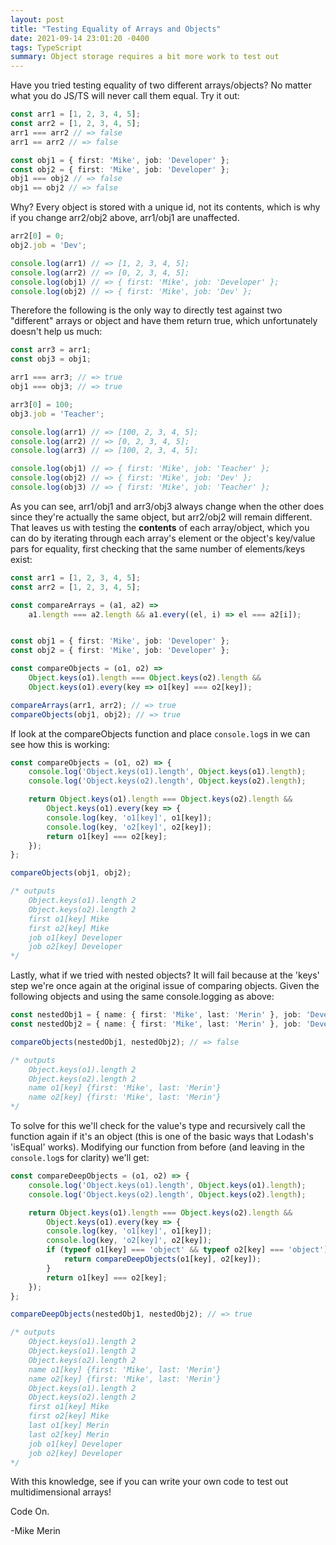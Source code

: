 ```yaml
---
layout: post
title: "Testing Equality of Arrays and Objects"
date: 2021-09-14 23:01:20 -0400
tags: TypeScript
summary: Object storage requires a bit more work to test out
---
```

Have you tried testing equality of two different arrays/objects? No matter what you do JS/TS will never call them equal. Try it out:

```ts
const arr1 = [1, 2, 3, 4, 5];
const arr2 = [1, 2, 3, 4, 5];
arr1 === arr2 // => false
arr1 == arr2 // => false

const obj1 = { first: 'Mike', job: 'Developer' };
const obj2 = { first: 'Mike', job: 'Developer' };
obj1 === obj2 // => false
obj1 == obj2 // => false
```

Why? Every object is stored with a unique id, not its contents, which is why if you change arr2/obj2 above, arr1/obj1 are unaffected.

```ts
arr2[0] = 0;
obj2.job = 'Dev';

console.log(arr1) // => [1, 2, 3, 4, 5];
console.log(arr2) // => [0, 2, 3, 4, 5];
console.log(obj1) // => { first: 'Mike', job: 'Developer' };
console.log(obj2) // => { first: 'Mike', job: 'Dev' };
```

Therefore the following is the only way to directly test against two "different" arrays or object and have them return true, which unfortunately doesn't help us much:

```ts
const arr3 = arr1;
const obj3 = obj1;

arr1 === arr3; // => true
obj1 === obj3; // => true

arr3[0] = 100;
obj3.job = 'Teacher';

console.log(arr1) // => [100, 2, 3, 4, 5];
console.log(arr2) // => [0, 2, 3, 4, 5];
console.log(arr3) // => [100, 2, 3, 4, 5];

console.log(obj1) // => { first: 'Mike', job: 'Teacher' };
console.log(obj2) // => { first: 'Mike', job: 'Dev' };
console.log(obj3) // => { first: 'Mike', job: 'Teacher' };
```

As you can see, arr1/obj1 and arr3/obj3 always change when the other does since they're actually the same object, but arr2/obj2 will remain different. That leaves us with testing the **contents** of each array/object, which you can do by iterating through each array's element or the object's key/value pars for equality, first checking that the same number of elements/keys exist:

```ts
const arr1 = [1, 2, 3, 4, 5];
const arr2 = [1, 2, 3, 4, 5];

const compareArrays = (a1, a2) =>
    a1.length === a2.length && a1.every((el, i) => el === a2[i]);


const obj1 = { first: 'Mike', job: 'Developer' };
const obj2 = { first: 'Mike', job: 'Developer' };

const compareObjects = (o1, o2) =>
    Object.keys(o1).length === Object.keys(o2).length &&
    Object.keys(o1).every(key => o1[key] === o2[key]);

compareArrays(arr1, arr2); // => true
compareObjects(obj1, obj2); // => true
```

If look at the compareObjects function and place `console.log`s in we can see how this is working:

```ts
const compareObjects = (o1, o2) => {
    console.log('Object.keys(o1).length', Object.keys(o1).length);
    console.log('Object.keys(o2).length', Object.keys(o2).length);

    return Object.keys(o1).length === Object.keys(o2).length &&
        Object.keys(o1).every(key => {
        console.log(key, 'o1[key]', o1[key]);
        console.log(key, 'o2[key]', o2[key]);
        return o1[key] === o2[key];
    });
};

compareObjects(obj1, obj2);

/* outputs
    Object.keys(o1).length 2
    Object.keys(o2).length 2
    first o1[key] Mike
    first o2[key] Mike
    job o1[key] Developer
    job o2[key] Developer
*/
```

Lastly, what if we tried with nested objects? It will fail because at the 'keys' step we're once again at the original issue of comparing objects. Given the following objects and using the same console.logging as above:

```ts
const nestedObj1 = { name: { first: 'Mike', last: 'Merin' }, job: 'Developer' };
const nestedObj2 = { name: { first: 'Mike', last: 'Merin' }, job: 'Developer' };

compareObjects(nestedObj1, nestedObj2); // => false

/* outputs
    Object.keys(o1).length 2
    Object.keys(o2).length 2
    name o1[key] {first: 'Mike', last: 'Merin'}
    name o2[key] {first: 'Mike', last: 'Merin'}
*/
```

To solve for this we'll check for the value's type and recursively call the function again if it's an object (this is one of the basic ways that Lodash's 'isEqual' works). Modifying our function from before (and leaving in the `console.log`s for clarity) we'll get:

```ts
const compareDeepObjects = (o1, o2) => {
    console.log('Object.keys(o1).length', Object.keys(o1).length);
    console.log('Object.keys(o2).length', Object.keys(o2).length);

    return Object.keys(o1).length === Object.keys(o2).length &&
        Object.keys(o1).every(key => {
        console.log(key, 'o1[key]', o1[key]);
        console.log(key, 'o2[key]', o2[key]);
        if (typeof o1[key] === 'object' && typeof o2[key] === 'object') {
            return compareDeepObjects(o1[key], o2[key]);
        }
        return o1[key] === o2[key];
    });
};

compareDeepObjects(nestedObj1, nestedObj2); // => true

/* outputs
    Object.keys(o1).length 2
    Object.keys(o1).length 2
    Object.keys(o2).length 2
    name o1[key] {first: 'Mike', last: 'Merin'}
    name o2[key] {first: 'Mike', last: 'Merin'}
    Object.keys(o1).length 2
    Object.keys(o2).length 2
    first o1[key] Mike
    first o2[key] Mike
    last o1[key] Merin
    last o2[key] Merin
    job o1[key] Developer
    job o2[key] Developer
*/
```

With this knowledge, see if you can write your own code to test out multidimensional arrays!

Code On.

-Mike Merin
